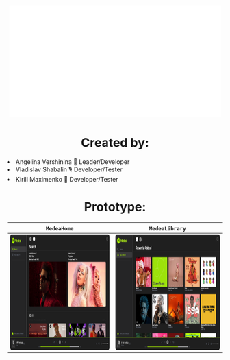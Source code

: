 <h1 align="center"></h1> 
<p align="center"><img src="https://github.com/angversh/Medea/blob/main/Images/MedeaGif.gif?raw=true" width="495" height="260"/></p>
<h1 align="center">Created by:</h1> 
   
<li>Angelina Vershinina 💚 Leader/Developer</li>
<li>Vladislav Shabalin 🎙 Developer/Tester</li>
<li>Kirill Maximenko 💭 Developer/Tester</li>

<h1 align="center">Prototype:</h1>

| `MedeaHome`  | `MedeaLibrary` |
| :--: | :--: |
|<img src="https://github.com/angversh/Medea/blob/main/Images/MedeaHome.png?raw=true" width="480" height="270"/> | <img src="https://github.com/angversh/Medea/blob/main/Images/MedeaLibrary.png?raw=true" width="480" height="270"/> |   
 
<!--   
<h1 align="center">Features:</h1> 
   
<h2>
    Description
</h2>   
-->  


